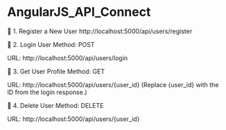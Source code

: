 # AngularJS_API_Connect

📌 1. Register a New User
http://localhost:5000/api/users/register

📌 2. Login User
Method: POST

URL: http://localhost:5000/api/users/login

📌 3. Get User Profile
Method: GET

URL: http://localhost:5000/api/users/{user_id}
(Replace {user_id} with the ID from the login response.)

📌 4. Delete User
Method: DELETE

URL: http://localhost:5000/api/users/{user_id}